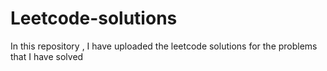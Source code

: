 # Leetcode-solutions


In this repository , I have uploaded the leetcode solutions for the problems that I have solved 

